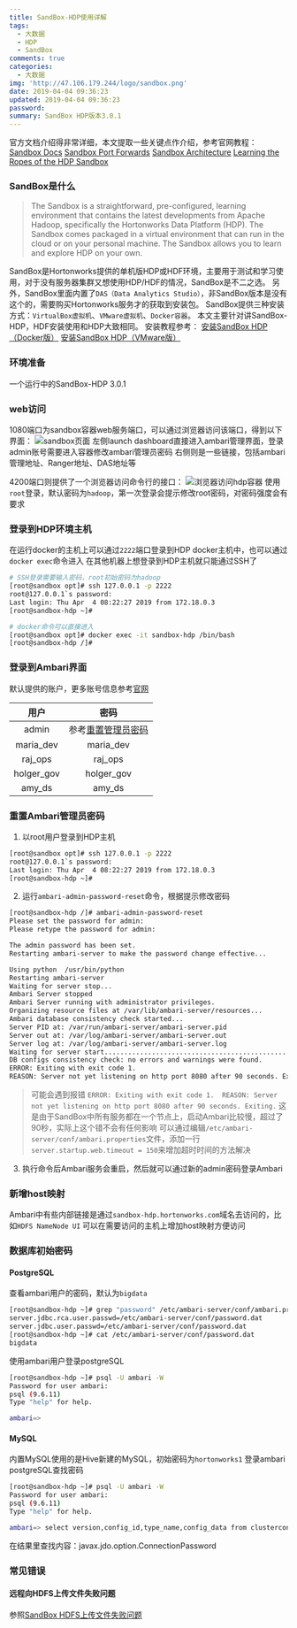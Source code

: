 ```yaml
---
title: SandBox-HDP使用详解
tags:
  - 大数据
  - HDP
  - SandBox
comments: true
categories:
  - 大数据
img: 'http://47.106.179.244/logo/sandbox.png'
date: 2019-04-04 09:36:23
updated: 2019-04-04 09:36:23
password:
summary: SandBox HDP版本3.0.1
---
```

官方文档介绍得非常详细，本文提取一些关键点作介绍，参考官网教程：
[Sandbox Docs](https://hortonworks.com/tutorial/hortonworks-sandbox-guide/section/1/)
[Sandbox Port Forwards](https://hortonworks.com/tutorial/hortonworks-sandbox-guide/section/3/)
[Sandbox Architecture](https://hortonworks.com/tutorial/sandbox-architecture/)
[Learning the Ropes of the HDP Sandbox](https://hortonworks.com/tutorial/learning-the-ropes-of-the-hortonworks-sandbox/)
### SandBox是什么
> The Sandbox is a straightforward, pre-configured, learning environment that contains the latest developments from Apache Hadoop, specifically the Hortonworks Data Platform (HDP). The Sandbox comes packaged in a virtual environment that can run in the cloud or on your personal machine. The Sandbox allows you to learn and explore HDP on your own.

SandBox是Hortonworks提供的单机版HDP或HDF环境，主要用于测试和学习使用，对于没有服务器集群又想使用HDP/HDF的情况，SandBox是不二之选。
另外，SandBox里面内置了`DAS（Data Analytics Studio）`，非SandBox版本是没有这个的，需要购买Hortonworks服务才的获取到安装包。
SandBox提供三种安装方式：`VirtualBox虚拟机`、`VMware虚拟机`、`Docker容器`。
本文主要针对讲SandBox-HDP，HDF安装使用和HDP大致相同。
安装教程参考：
[安装SandBox HDP（Docker版）](http://blog.hming.org/2019/04/02/安装SandBox-HDP（Docker版）)
[安装SandBox HDP（VMware版）](http://blog.hming.org/2019/04/02/安装SandBox-HDP（VMware版）)

### 环境准备
一个运行中的SandBox-HDP 3.0.1
### web访问
1080端口为sandbox容器web服务端口，可以通过浏览器访问该端口，得到以下界面：
![sandbox页面](http://47.106.179.244/sandbox-hdp使用详解/sandbox页面.png)
左侧launch dashboard直接进入ambari管理界面，登录admin账号需要进入容器修改ambari管理员密码
右侧则是一些链接，包括ambari管理地址、Ranger地址、DAS地址等

4200端口则提供了一个浏览器访问命令行的接口：
![浏览器访问hdp容器](http://47.106.179.244/sandbox-hdp使用详解/浏览器访问hdp容器.png)
使用`root`登录，默认密码为`hadoop`，第一次登录会提示修改root密码，对密码强度会有要求

### 登录到HDP环境主机
在运行docker的主机上可以通过`2222`端口登录到HDP docker主机中，也可以通过`docker exec`命令进入
在其他机器上想登录到HDP主机就只能通过SSH了

```bash
# SSH登录需要输入密码，root初始密码为hadoop
[root@sandbox opt]# ssh 127.0.0.1 -p 2222
root@127.0.0.1`s password: 
Last login: Thu Apr  4 08:22:27 2019 from 172.18.0.3
[root@sandbox-hdp ~]# 

# docker命令可以直接进入
[root@sandbox opt]# docker exec -it sandbox-hdp /bin/bash
[root@sandbox-hdp /]# 
```

### 登录到Ambari界面
默认提供的账户，更多账号信息参考[官网](https://hortonworks.com/tutorial/learning-the-ropes-of-the-hortonworks-sandbox/#login-credentials)

|用户|密码|
|:--:|:--:|
|admin|参考[重置管理员密码](http://blog.hming.org/2019/04/04/SandBox-HDP使用详解/#重置Ambari管理员密码)|
|maria_dev|maria_dev|
|raj_ops|raj_ops|
|holger_gov|holger_gov|
|amy_ds|amy_ds|

### 重置Ambari管理员密码
1. 以root用户登录到HDP主机

```bash
[root@sandbox opt]# ssh 127.0.0.1 -p 2222
root@127.0.0.1`s password: 
Last login: Thu Apr  4 08:22:27 2019 from 172.18.0.3
[root@sandbox-hdp ~]# 
```

2. 运行`ambari-admin-password-reset`命令，根据提示修改密码

```bash
[root@sandbox-hdp /]# ambari-admin-password-reset
Please set the password for admin: 
Please retype the password for admin: 

The admin password has been set.
Restarting ambari-server to make the password change effective...

Using python  /usr/bin/python
Restarting ambari-server
Waiting for server stop...
Ambari Server stopped
Ambari Server running with administrator privileges.
Organizing resource files at /var/lib/ambari-server/resources...
Ambari database consistency check started...
Server PID at: /var/run/ambari-server/ambari-server.pid
Server out at: /var/log/ambari-server/ambari-server.out
Server log at: /var/log/ambari-server/ambari-server.log
Waiting for server start....................................................................................................
DB configs consistency check: no errors and warnings were found.
ERROR: Exiting with exit code 1. 
REASON: Server not yet listening on http port 8080 after 90 seconds. Exiting.
```

> 可能会遇到报错
  `ERROR: Exiting with exit code 1. 
   REASON: Server not yet listening on http port 8080 after 90 seconds. Exiting.`
  这是由于SandBox中所有服务都在一个节点上，启动Ambari比较慢，超过了90秒，实际上这个错不会有任何影响
  可以通过编辑`/etc/ambari-server/conf/ambari.properties`文件，添加一行`server.startup.web.timeout = 150`来增加超时时间的方法解决
  
3. 执行命令后Ambari服务会重启，然后就可以通过新的admin密码登录Ambari

### 新增host映射
Ambari中有些内部链接是通过`sandbox-hdp.hortonworks.com`域名去访问的，比如`HDFS NameNode UI`
可以在需要访问的主机上增加host映射方便访问

### 数据库初始密码
#### PostgreSQL
查看ambari用户的密码，默认为`bigdata`
```bash
[root@sandbox-hdp ~]# grep "password" /etc/ambari-server/conf/ambari.properties
server.jdbc.rca.user.passwd=/etc/ambari-server/conf/password.dat
server.jdbc.user.passwd=/etc/ambari-server/conf/password.dat
[root@sandbox-hdp ~]# cat /etc/ambari-server/conf/password.dat 
bigdata
```
使用ambari用户登录postgreSQL
```bash
[root@sandbox-hdp ~]# psql -U ambari -W
Password for user ambari: 
psql (9.6.11)
Type "help" for help.

ambari=> 
```

#### MySQL
内置MySQL使用的是Hive新建的MySQL，初始密码为`hortonworks1`
登录ambari postgreSQL查找密码
```bash
[root@sandbox-hdp ~]# psql -U ambari -W
Password for user ambari: 
psql (9.6.11)
Type "help" for help.

ambari=> select version,config_id,type_name,config_data from clusterconfig where type_name='hive-site';
```
在结果里查找内容：javax.jdo.option.ConnectionPassword
### 常见错误
#### 远程向HDFS上传文件失败问题
参照[SandBox HDFS上传文件失败问题](http://blog.hming.org/2019/04/16/SandBox-HDFS%E4%B8%8A%E4%BC%A0%E6%96%87%E4%BB%B6%E5%A4%B1%E8%B4%A5%E9%97%AE%E9%A2%98/)
